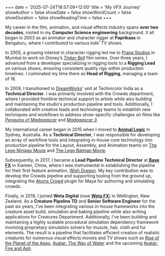 +++
date = '2025-07-24T18:57:09+12:00'
title = 'My VFX Journey'
showAuthor = false
showDate = false
showWordCount = false
showDuration = false
showReadingTime = false
+++

My career in the film, animation, and visual effects industry spans **over two decades**, rooted in my **Computer Science engineering** background. It all began in 2003 as an animator and character rigger at **Paprikaas** in Bengaluru, where I contributed to various kids’ TV shows.

In 2005, a growing interest in character rigging led me to [Prana Studios](https://en.wikipedia.org/wiki/Prana_Studios) in Mumbai to work on Disney’s *[Tinker Bell](https://en.wikipedia.org/wiki/Tinker_Bell_(film_series))* film series. Over three years, I advanced from a developer specializing in rigging tools to a **Rigging Lead** on various shows, ensuring consistent quality rigs within production timelines. I culminated my time there as **Head of Rigging**, managing a team of 16.

In 2009, I transitioned to [DreamWorks](https://www.dreamworks.com/)' unit at Technicolor India as a **Technical Director**. I was primarily involved with the Crowds department, where I provided frontline technical support to artists while also building and maintaining the studio's production pipeline and tools. Additionally, I collaborated with creative leads and technology teams to establish new techniques and workflows to address show-specific challenges on films like *[Penguins of Madagascar](https://www.imdb.com/title/tt1911658/)* and *[Madagascar 3](https://www.imdb.com/title/tt1277953/)*.

My international career began in 2015 when I moved to **[Animal Logic](https://animallogic.com/)** in Sydney, Australia. As a **Technical Director**, I was responsible for developing an array of workflow tools and integrating in-house core technology into production pipeline for the Layout, Assembly, and Animation teams on [The Lego Ninjago Movie](https://www.imdb.com/title/tt3014284/) and [The Lego Batman Movie](https://www.imdb.com/title/tt4116284/).

Subsequently, in 2017, I became a **Lead Pipeline Technical Director** at **[Base FX](https://www.base-fx.com/)** in Xiamen, China, where I was instrumental in establishing the pipeline for their first feature animation, [Wish Dragon](https://www.imdb.com/title/tt5562070/). My key contribution was to develop the Crowds pipeline and supporting tooling from the ground up, integrating the [Atoms Crowd](https://atoms.toolchefs.com/) plugin for Maya for authoring and simulating crowds.

Finally, in 2019, I joined **Weta Digital** (now **[Weta FX](https://www.wetafx.co.nz)**) in Wellington, New Zealand. As a **Creature Pipeline TD** and **Senior Software Engineer** for the past six years, I've been integrating various in-house frameworks into the creature asset build, simulation and baking pipeline while also writing applications for Creatures Department. Additionally, I've been building and maintaining a highly scalable procedural simulation dependency framework involving proprietary simulation solvers for muscle, hair, cloth and fur elements. The result is a pipeline that facilitates efficient creation of realistic creatures for numerous visual effects movies and TV shows such as [Rise of the Planet of the Apes](https://www.imdb.com/title/tt1318514/), [Avatar: The Way of Water](https://www.imdb.com/title/tt1630029/) and the upcoming [Avatar: Fire and Ash](https://www.imdb.com/title/tt1757678/).